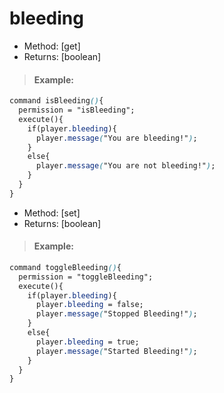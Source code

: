 # bleeding



* Method: \[get\]
* Returns: \[boolean\]

> #### Example:

```css
command isBleeding(){
  permission = "isBleeding";
  execute(){
    if(player.bleeding){
      player.message("You are bleeding!");
    }
    else{
      player.message("You are not bleeding!");
    }
  }
}
```

* Method: \[set\]
* Returns: \[boolean\]

> #### Example:

```css
command toggleBleeding(){
  permission = "toggleBleeding";
  execute(){
    if(player.bleeding){
      player.bleeding = false;
      player.message("Stopped Bleeding!");
    }
    else{
      player.bleeding = true;
      player.message("Started Bleeding!");
    }
  }
}
```


